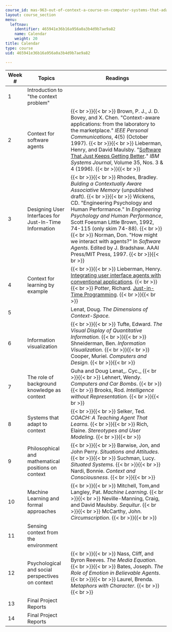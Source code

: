 ```yaml
---
course_id: mas-963-out-of-context-a-course-on-computer-systems-that-adapt-to-and-learn-from-context-fall-2001
layout: course_section
menu:
  leftnav:
    identifier: 465941e36b16a956a0a3b4d9b7ae9a82
    name: Calendar
    weight: 20
title: Calendar
type: course
uid: 465941e36b16a956a0a3b4d9b7ae9a82

---
```


| Week # | Topics | Readings |
| --- | --- | --- |
| 1 | Introduction to "the context problem" | &nbsp; |
| 2 | Context for software agents |  {{< br >}}{{< br >}} Brown, P. J., J. D. Bovey, and X. Chen. "Context-aware applications: from the laboratory to the marketplace." _IEEE Personal Communications_, 4(5) (October 1997). {{< br >}}{{< br >}} Lieberman, Henry, and David Maulsby. "[Software That Just Keeps Getting Better](http://ieeexplore.ieee.org/xpl/freeabs_all.jsp?arnumber=5387200)." _IBM Systems Journal_, Volume 35, Nos. 3 & 4 (1996). {{< br >}}{{< br >}}  |
| 3 | Designing User Interfaces for Just-In-Time Information |  {{< br >}}{{< br >}} Rhodes, Bradley. _Bulding a Contextually Aware Associative Memory_ (unpublished draft). {{< br >}}{{< br >}} Wickens, CD. "Engineering Psychology and Human Performance." In _Engineering Psychology and Human Performance_, Scott Foesman Little Brown, 1992, 74-115 (only skim 74-88). {{< br >}}{{< br >}} Norman, Don. "How might we interact with agents?" In _Software Agents_. Edited by J. Bradshaw. AAAI Press/MIT Press, 1997. {{< br >}}{{< br >}}  |
| 4 | Context for learning by example |  {{< br >}}{{< br >}} Lieberman, Henry. [Integrating user interface agents with conventional applications](http://web.media.mit.edu/~lieber/Lieberary/Integrating-UI-Agents/Integrating-Agents-Intro.html)_._ {{< br >}}{{< br >}} Potter, Richard. [Just-in-Time Programming](http://web.media.mit.edu/~lieber/Teaching/Context/Potter.rtf). {{< br >}}{{< br >}}  |
| 5 | &nbsp; | Lenat, Doug. _The Dimensions of Context-Space._ |
| 6 | Information visualization |  {{< br >}}{{< br >}} Tufte, Edward. _The Visual Display of Quantitative Information._ {{< br >}}{{< br >}} Shneiderman, Ben. _Information Visualization._ {{< br >}}{{< br >}} Cooper, Muriel. _Computers and Design._ {{< br >}}{{< br >}}  |
| 7 | The role of background knowledge as context | Guha and Doug Lenat_. Cyc._ {{< br >}}{{< br >}} Lehnert, Wendy. _Computers and Car Bombs_. {{< br >}}{{< br >}} Brooks, Rod. _Intelligence without Representation._ {{< br >}}{{< br >}}  |
| 8 | Systems that adapt to context |  {{< br >}}{{< br >}} Selker, Ted. _COACH: A Teaching Agent That Learns._ {{< br >}}{{< br >}} Rich, Elaine. _Stereotypes and User Modeling._ {{< br >}}{{< br >}}  |
| 9 | Philosophical and mathematical positions on context |  {{< br >}}{{< br >}} Barwise, Jon, and John Perry. _Situations and Attitudes_. {{< br >}}{{< br >}} Suchman, Lucy. _Situated Systems_. {{< br >}}{{< br >}} Nardi, Bonnie. _Context and Consciousness_. {{< br >}}{{< br >}}  |
| 10 | Machine Learning and formal approaches |  {{< br >}}{{< br >}} Mitchell, Tom,and Langley, Pat. _Machine Learning_. {{< br >}}{{< br >}} Neville-Manning, Craig, and David Maulsby. _Sequitur_. {{< br >}}{{< br >}} McCarthy, John. _Circumscription_. {{< br >}}{{< br >}}  |
| 11 | Sensing context from the environment | &nbsp; |
| 12 | Psychological and social perspectives on context |  {{< br >}}{{< br >}} Nass, Cliff, and Byron Reeves. _The Media Equation_. {{< br >}}{{< br >}} Bates, Joseph. _The Role of Emotion in Believable Agents_. {{< br >}}{{< br >}} Laurel, Brenda. _Metaphors with Character_. {{< br >}}{{< br >}}  |
| 13 | Final Project Reports | &nbsp; |
| 14 | Final Project Reports |